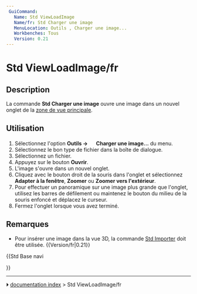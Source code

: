 ```yaml
---
 GuiCommand:
   Name: Std ViewLoadImage
   Name/fr: Std Charger une image
   MenuLocation: Outils , Charger une image...
   Workbenches: Tous
   Version: 0.21
---
```


# Std ViewLoadImage/fr

## Description

La commande **Std Charger une image** ouvre une image dans un nouvel onglet de la [zone de vue principale](Main_view_area/fr.md).



## Utilisation

1.  Sélectionnez l\'option **Outils → <img src="images/Std_ViewLoadImage.svg" width=16px> Charger une image...** du menu.
2.  Sélectionnez le bon type de fichier dans la boîte de dialogue.
3.  Sélectionnez un fichier.
4.  Appuyez sur le bouton **Ouvrir**.
5.  L\'image s\'ouvre dans un nouvel onglet.
6.  Cliquez avec le bouton droit de la souris dans l\'onglet et sélectionnez **Adapter à la fenêtre**, **Zoomer** ou **Zoomer vers l'extérieur**.
7.  Pour effectuer un panoramique sur une image plus grande que l\'onglet, utilisez les barres de défilement ou maintenez le bouton du milieu de la souris enfoncé et déplacez le curseur.
8.  Fermez l\'onglet lorsque vous avez terminé.



## Remarques

-   Pour insérer une image dans la vue 3D, la commande [Std Importer](Std_Import/fr.md) doit être utilisée. {{Version/fr|0.21}}





{{Std Base navi

}}



---
⏵ [documentation index](../README.md) > Std ViewLoadImage/fr
